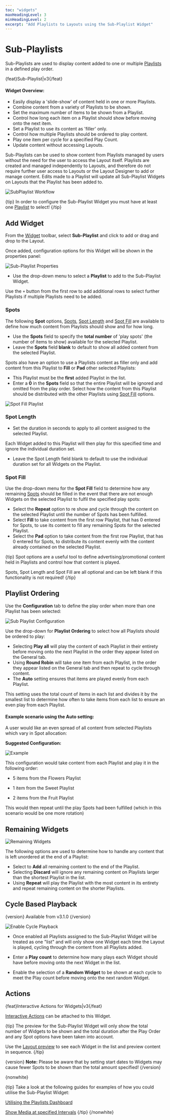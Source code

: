 ```yaml
---
toc: "widgets"
maxHeadingLevel: 3
minHeadingLevel: 2
excerpt: "Add Playlists to Layouts using the Sub-Playlist Widget"
---
```


# Sub-Playlists

Sub-Playlists are used to display content added to one or multiple [Playlists](media_playlists.html) in a defined play order.

{feat}Sub-Playlist|v3{/feat}

#### Widget Overview:

- Easily display a 'slide-show' of content held in one or more Playlists.
- Combine content from a variety of Playlists to be shown.
- Set the maximum number of items to be shown from a Playlist.
- Control how long each item on a Playlist should show before moving onto the next item.
- Set a Playlist to use its content as 'filler' only.
- Control how multiple Playlists should be ordered to play content.
- Play one item per cycle for a specified Play Count.
- Update content without accessing Layouts.

Sub-Playlists can be used to show content from Playlists managed by users without the need for the user to access the Layout itself.
Playlists are created and managed independently to Layouts, and therefore do not require further user access to Layouts or the Layout Designer to add or manage content. Edits made to a Playlist will update all Sub-Playlist Widgets on Layouts that the Playlist has been added to.

![SubPlaylist Workflow](img/media_subplaylist_workflow.png)

{tip}
In order to configure the Sub-Playlist Widget you must have at least one [Playlist](media_playlists.html) to select!
{/tip}

## Add Widget

From the [Widget](layouts_widgets.html) toolbar, select **Sub-Playlist** and click to add or drag and drop to the Layout.

Once added, configuration options for this Widget will be shown in the properties panel:

![Sub-Playlist Properties](img/media_subplaylist_properties.png)



- Use the drop-down menu to select a **Playlist** to add to the Sub-Playlist Widget.


Use the `+` button from the first row to add additional rows to select further Playlists if multiple Playlists need to be added.

### Spots

The following **Spot** options, [Spots](media_module_subplaylist#spots.html), [Spot Length](media_module_subplaylist#spot_length.html) and [Spot Fill](media_module_subplaylist#spot_fill.html) are available to define how much content from Playlists should show and for how long.

- Use the **Spots** field to specify the **total number** of 'play spots' (the number of items to show) available for the selected Playlist.
- Leave the **Spots** field **blank** to default to show all added content from the selected Playlist.

Spots also have an option to use a Playlists content as filler only and add content from this Playlist to **Fill** or **Pad** other selected Playlists:

- This Playlist must be the **first** added Playlist in the list.
- Enter a **0** in the **Spots** field so that the entire Playlist will be ignored and omitted from the play order. Select how the content from this Playlist should be distributed with the other Playlists using [Spot Fill](media_module_subplaylist#spot_fill.html) options.

![Spot Fill Playlist](img/media_subplaylist_spotfill.png)

### Spot Length

- Set the duration in seconds to apply to all content assigned to the selected Playlist. 

Each Widget added to this Playlist will then play for this specified time and ignore the individual duration set.

- Leave the Spot Length field blank to default to use the individual duration set for all Widgets on the Playlist.

### Spot Fill

Use the drop-down menu for the **Spot Fill** field to determine how any remaining [Spots](media_module_subplaylist#spots.html) should be filled in the event that there are not enough Widgets on the selected Playlist to fulfil the specified play spots:

- Select the **Repeat** option to re show and cycle through the content on the selected Playlist until the number of Spots has been fulfilled.
- Select **Fill** to take content from the first row Playlist, that has 0 entered for Spots, to use its content to fill any remaining Spots for the selected Playlist.
- Select the **Pad** option to take content from the first row Playlist, that has 0 entered for Spots, to distribute its content evenly with the content already contained on the selected Playlist.

{tip}
Spot options are a useful tool to define advertising/promotional content held in Playlists and control how that content is played.

Spots, Spot Length and Spot Fill are all optional and can be left blank if this functionality is not required!
{/tip}

## Playlist Ordering

Use the **Configuration** tab to define the play order when more than one Playlist has been selected:

![Sub Playlist Configuration](img/media_subplaylist_playlistordering.png)

Use the drop-down for **Playlist Ordering** to select how all Playlists should be ordered to play:

- Selecting **Play all** will play the content of each Playlist in their entirety before moving onto the next Playlist in the order they appear listed on the General tab.
- Using **Round Robin** will take one item from each Playlist, in the order they appear listed on the General tab and then repeat to cycle through content.
- The **Auto** setting ensures that items are played evenly from each Playlist. 

This setting uses the total count of items in each list and divides it by the smallest list to determine how often to take items from each list to ensure an even play from each Playlist.

#### Example scenario using the Auto setting:

A user would like an even spread of all content from selected Playlists which vary in Spot allocation:

**Suggested Configuration:**

![Example](img/media_subplaylist_example.png)

This configuration would take content from each Playlist and play it in the following order:

- 5 items from the Flowers Playlist

- 1 item from the Sweet Playlist

- 2 items from the Fruit Playlist

This would then repeat until the play Spots had been fulfilled (which in this scenario would be one more rotation)

## Remaining Widgets

![Remaining Widgets](img/media_subplaylist_remainingwidgets.png)

The following options are used to determine how to handle any content that is left unordered at the end of a Playlist:

- Select to **Add** all remaining content to the end of the Playlist.
- Selecting **Discard** will ignore any remaining content on Playlists larger than the shortest Playlist in the list.
- Using **Repeat** will play the Playlist with the most content in its entirety and repeat remaining content on the shorter Playlists.

## Cycle Based Playback

{version}
Available from v3.1.0
{/version}

![Enable Cycle Playback](img/media_subplaylist_cycleplayback.png)



- Once enabled all Playlists assigned to the Sub-Playlist Widget will be treated as one "list" and will only show one Widget each time the Layout is played, cycling through the content from all Playlists added.
- Enter a **Play count** to determine how many plays each Widget should have before moving onto the next Widget in the list.

- Enable the selection of a **Random Widget** to be shown at each cycle to meet the Play count before moving onto the next random Widget.

## Actions

{feat}Interactive Actions for Widgets|v3{/feat}

[Interactive Actions](layouts_interactive_actions.html) can be attached to this Widget.

{tip}
The preview for the Sub-Playlist Widget will only show the total number of Widgets to be shown and the total duration after the Play Order and any Spot options have been taken into account.

Use the [Layout preview](layouts#content-preview-layout.html) to see each Widget in the list and preview content in sequence.
{/tip}

{version}
**Note:** Please be aware that by setting start dates to Widgets may cause fewer Spots to be shown than the total amount specified!
{/version}

{nonwhite}

{tip}
Take a look at the following guides for examples of how you could utilise the Sub-Playlist Widget:

[Utilising the Playlists Dashboard](https://community.xibo.org.uk/t/utilising-the-playlists-dashboard/21966)

[Show Media at specified Intervals](https://community.xibo.org.uk/t/how-to-show-media-at-specified-intervals-using-playlists/20790)
{/tip}
{/nonwhite}

